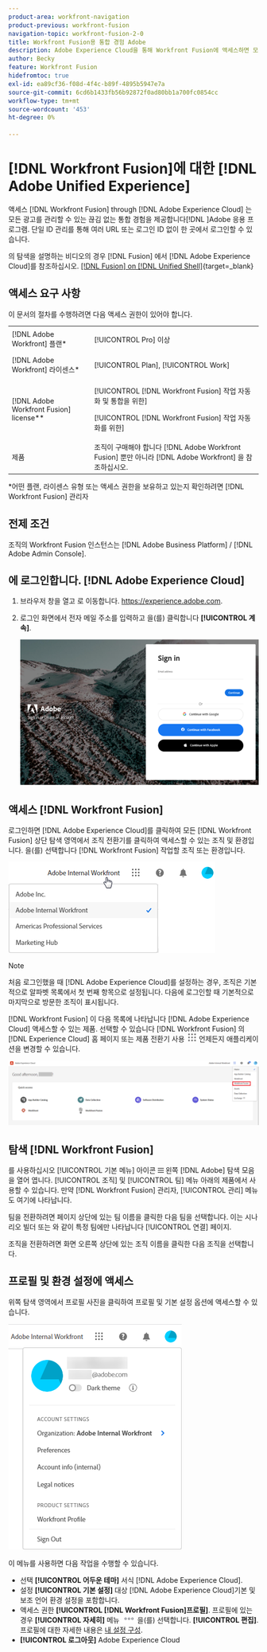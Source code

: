 ```yaml
---
product-area: workfront-navigation
product-previous: workfront-fusion
navigation-topic: workfront-fusion-2-0
title: Workfront Fusion용 통합 경험 Adobe
description: Adobe Experience Cloud을 통해 Workfront Fusion에 액세스하면 모든 Adobe 애플리케이션을 관리하기 위한 매끄럽고 통합된 경험을 제공할 수 있습니다.
author: Becky
feature: Workfront Fusion
hidefromtoc: true
exl-id: ea89cf36-f08d-4f4c-b89f-4895b5947e7a
source-git-commit: 6cd6b1433fb56b92872f0ad80bb1a700fc0854cc
workflow-type: tm+mt
source-wordcount: '453'
ht-degree: 0%

---
```


# [!DNL Workfront Fusion]에 대한 [!DNL Adobe Unified Experience]

액세스 [!DNL Workfront Fusion] through [!DNL Adobe Experience Cloud] 는 모든 광고를 관리할 수 있는 끊김 없는 통합 경험을 제공합니다[!DNL ]Adobe 응용 프로그램. 단일 ID 관리를 통해 여러 URL 또는 로그인 ID 없이 한 곳에서 로그인할 수 있습니다.

의 탐색을 설명하는 비디오의 경우 [!DNL Fusion] 에서 [!DNL Adobe Experience Cloud]를 참조하십시오. [[!DNL Fusion] on [!DNL Unified Shell]](https://video.tv.adobe.com/v/3412392/){target=_blank}

## 액세스 요구 사항

이 문서의 절차를 수행하려면 다음 액세스 권한이 있어야 합니다.

<table style="table-layout:auto"> 
 <col> 
 <col> 
 <tbody> 
  <tr> 
   <td role="rowheader">[!DNL Adobe Workfront] 플랜*</td> 
   <td> <p>[!UICONTROL Pro] 이상</p> </td> 
  </tr> 
  <tr data-mc-conditions=""> 
   <td role="rowheader">[!DNL Adobe Workfront] 라이센스*</td> 
   <td> <p>[!UICONTROL Plan], [!UICONTROL Work]</p> </td> 
  </tr> 
  <tr> 
   <td role="rowheader">[!DNL Adobe Workfront Fusion] license**</td> 
   <td> <p>[!UICONTROL [!DNL Workfront Fusion] 작업 자동화 및 통합을 위한] </p> <p>[!UICONTROL [!DNL Workfront Fusion] 작업 자동화를 위한] </p>  </td> 
  </tr> 
  <tr> 
   <td role="rowheader">제품</td> 
   <td>조직이 구매해야 합니다 [!DNL Adobe Workfront Fusion] 뿐만 아니라 [!DNL Adobe Workfront] 을 참조하십시오.</td> 
  </tr> 
 </tbody> 
</table>
*어떤 플랜, 라이센스 유형 또는 액세스 권한을 보유하고 있는지 확인하려면 [!DNL Workfront Fusion] 관리자

## 전제 조건

조직의 Workfront Fusion 인스턴스는 [!DNL Adobe Business Platform] / [!DNL Adobe Admin Console].

## 에 로그인합니다. [!DNL Adobe Experience Cloud]

1. 브라우저 창을 열고 로 이동합니다. <https://experience.adobe.com>.
1. 로그인 화면에서 전자 메일 주소를 입력하고 을(를) 클릭합니다 **[!UICONTROL 계속]**.

   ![에 로그인 [!DNL Adobe Experience Cloud]](assets/aec-login-page.png)

## 액세스 [!DNL Workfront Fusion]

로그인하면 [!DNL Adobe Experience Cloud]를 클릭하여 모든 [!DNL Workfront Fusion] 상단 탐색 영역에서 조직 전환기를 클릭하여 액세스할 수 있는 조직 및 환경입니다. 을(를) 선택합니다 [!DNL Workfront Fusion] 작업할 조직 또는 환경입니다.

![보기 [!DNL Workfront Fusion] 조직 및 환경](assets/aec-view-all-orgs.png)

>[!NOTE]
>
>처음 로그인했을 때 [!DNL Adobe Experience Cloud]를 설정하는 경우, 조직은 기본적으로 알파벳 목록에서 첫 번째 항목으로 설정됩니다. 다음에 로그인할 때 기본적으로 마지막으로 방문한 조직이 표시됩니다.

[!DNL Workfront Fusion] 이 다음 목록에 나타납니다 [!DNL Adobe Experience Cloud] 액세스할 수 있는 제품. 선택할 수 있습니다 [!DNL Workfront Fusion] 의 [!DNL Experience Cloud] 홈 페이지 또는 제품 전환기 사용 ![제품 전환기](assets/main-menu-icon.png) 언제든지 애플리케이션을 변경할 수 있습니다.

![선택 [!DNL Workfront Fusion] 응용 프로그램에 액세스하려면](assets/aec-product-switcher.png)

## 탐색 [!DNL Workfront Fusion]

를 사용하십시오 [!UICONTROL 기본 메뉴] 아이콘 ![](assets/main-menu-icon-left-nav.png) 왼쪽 [!DNL Adobe] 탐색 모음을 열어 엽니다. [!UICONTROL 조직] 및 [!UICONTROL 팀] 메뉴 아래의 제품에서 사용할 수 있습니다. 만약 [!DNL Workfront Fusion] 관리자, [!UICONTROL 관리] 메뉴도 여기에 나타납니다.

팀을 전환하려면 페이지 상단에 있는 팀 이름을 클릭한 다음 팀을 선택합니다. 이는 시나리오 빌더 또는 와 같이 특정 팀에만 나타납니다 [!UICONTROL 연결] 페이지.

조직을 전환하려면 화면 오른쪽 상단에 있는 조직 이름을 클릭한 다음 조직을 선택합니다.

## 프로필 및 환경 설정에 액세스

위쪽 탐색 영역에서 프로필 사진을 클릭하여 프로필 및 기본 설정 옵션에 액세스할 수 있습니다.

![프로필 메뉴](assets/aec-profile-picture-menu.png)

이 메뉴를 사용하면 다음 작업을 수행할 수 있습니다.

* 선택 **[!UICONTROL 어두운 테마]** 서식 [!DNL Adobe Experience Cloud].
* 설정 **[!UICONTROL 기본 설정]** 대상 [!DNL Adobe Experience Cloud]기본 및 보조 언어 환경 설정을 포함합니다.
* 액세스 권한 **[!UICONTROL [!DNL Workfront Fusion]프로필]**. 프로필에 있는 경우 **[!UICONTROL 자세히]** 메뉴 ![](assets/more-icon.png) 을(를) 선택합니다. **[!UICONTROL 편집]**. 프로필에 대한 자세한 내용은 [내 설정 구성](/help/quicksilver/workfront-basics/manage-your-account-and-profile/configuring-your-user-profile/configure-my-settings.md).
* **[!UICONTROL 로그아웃]** Adobe Experience Cloud
